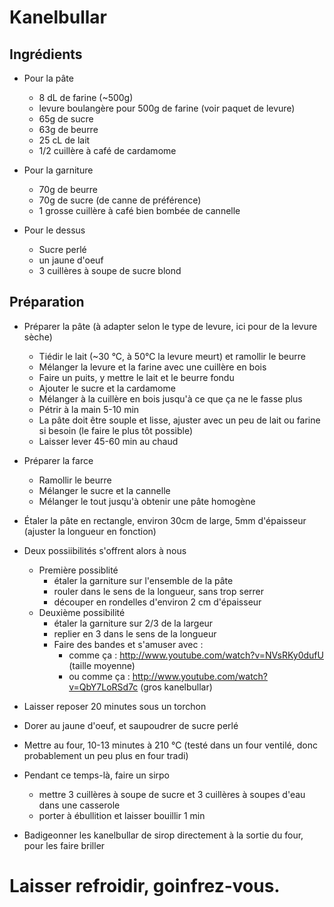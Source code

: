 Kanelbullar
=============


Ingrédients
-----------

+ Pour la pâte
    * 8 dL de farine (~500g)
    * levure boulangère pour 500g de farine (voir paquet de levure)
    * 65g de sucre
    * 63g de beurre
    * 25 cL de lait
    * 1/2 cuillère à café de cardamome

+ Pour la garniture
    * 70g de beurre
    * 70g de sucre (de canne de préférence)
    * 1 grosse cuillère à café bien bombée de cannelle

+ Pour le dessus
    * Sucre perlé
    * un jaune d'oeuf
    * 3 cuillères à soupe de sucre blond


Préparation
-----------

+ Préparer la pâte (à adapter selon le type de levure, ici pour de la levure sèche)
    * Tiédir le lait (~30 °C, à 50°C la levure meurt) et ramollir le beurre
    * Mélanger la levure et la farine avec une cuillère en bois
    * Faire un puits, y mettre le lait et le beurre fondu
    * Ajouter le sucre et la cardamome
    * Mélanger à la cuillère en bois jusqu'à ce que ça ne le fasse plus
    * Pétrir à la main 5-10 min
    * La pâte doit être souple et lisse, ajuster avec un peu de lait ou farine si besoin (le faire le plus tôt possible)
    * Laisser lever 45-60 min au chaud

+ Préparer la farce
    * Ramollir le beurre
    * Mélanger le sucre et la cannelle
    * Mélanger le tout jusqu'à obtenir une pâte homogène

+ Étaler la pâte en rectangle, environ 30cm de large, 5mm d'épaisseur (ajuster la longueur en fonction)

+ Deux possiibilités s'offrent alors à nous
    * Première possiblité
        - étaler la garniture sur l'ensemble de la pâte
        - rouler dans le sens de la longueur, sans trop serrer
        - découper en rondelles d'environ 2 cm d'épaisseur
    * Deuxième possibilité
        - étaler la garniture sur 2/3 de la largeur
        - replier en 3 dans le sens de la longueur
        - Faire des bandes et s'amuser avec : 
            - comme ça : http://www.youtube.com/watch?v=NVsRKy0dufU (taille moyenne)
            - ou comme ça : http://www.youtube.com/watch?v=QbY7LoRSd7c (gros kanelbullar)

+ Laisser reposer 20 minutes sous un torchon
+ Dorer au jaune d'oeuf, et saupoudrer de sucre perlé
+ Mettre au four, 10-13 minutes à 210 °C (testé dans un four ventilé, donc probablement un peu plus en four tradi)
+ Pendant ce temps-là, faire un sirpo
    * mettre 3 cuillères à soupe de sucre et 3 cuillères à soupes d'eau dans une casserole
    * porter à ébullition et laisser bouillir 1 min
+ Badigeonner les kanelbullar de sirop directement à la sortie du four, pour les faire briller

# Laisser refroidir, goinfrez-vous.
